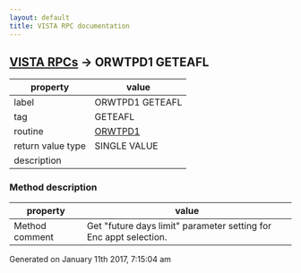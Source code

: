 ```yaml
---
layout: default
title: VISTA RPC documentation
---
```




## [VISTA RPCs](TableOfContent.md) &#8594; ORWTPD1 GETEAFL 

 property | value 
--- | --- 
 label | ORWTPD1 GETEAFL
 tag | GETEAFL
 routine | [ORWTPD1](http://code.osehra.org/dox/Routine_ORWTPD1_source.html)
 return value type | SINGLE VALUE
 description | 


### Method description

 property | value 
--- | --- 
 Method comment | Get "future days limit" parameter setting for Enc appt selection.




 Generated on January 11th 2017, 7:15:04 am